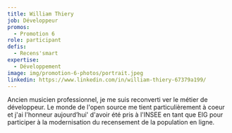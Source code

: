 ```yaml
---
title: William Thiery
job: Développeur
promos:
  - Promotion 6
role: participant
defis:
  - Recens'smart
expertise:
  - Développement
image: img/promotion-6-photos/portrait.jpeg
linkedin: https://www.linkedin.com/in/william-thiery-67379a199/
---
```


Ancien musicien professionnel, je me suis reconverti ver le métier de développeur. Le monde de l'open source me tient particulièrement à coeur et j'ai l'honneur aujourd’hui' d'avoir été pris à l'INSEE en tant que EIG pour participer à la modernisation du recensement de la population en ligne.

